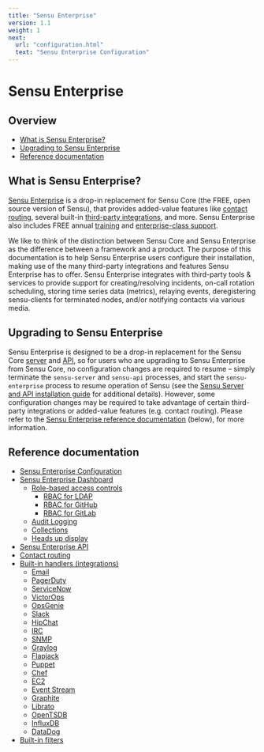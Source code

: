 ```yaml
---
title: "Sensu Enterprise"
version: 1.1
weight: 1
next:
  url: "configuration.html"
  text: "Sensu Enterprise Configuration"
---
```


# Sensu Enterprise

## Overview

- [What is Sensu Enterprise?](#what-is-sensu-enterprise)
- [Upgrading to Sensu Enterprise](#upgrading-to-sensu-enterprise)
- [Reference documentation](#reference-documentation)

## What is Sensu Enterprise?

[Sensu Enterprise][1] is a drop-in replacement for Sensu Core (the FREE, open
source version of Sensu), that provides added-value features like [contact
routing][2], several built-in [third-party integrations][3], and more. Sensu
Enterprise also includes FREE annual [training][4] and [enterprise-class
support][5].

We like to think of the distinction between Sensu Core and Sensu Enterprise as
the difference between a framework and a product. The purpose of this
documentation is to help Sensu Enterprise users configure their installation,
making use of the many third-party integrations and features Sensu Enterprise
has to offer. Sensu Enterprise integrates with third-party tools & services to
provide support for creating/resolving incidents, on-call rotation scheduling,
storing time series data (metrics), relaying events, deregistering sensu-clients
for terminated nodes, and/or notifying contacts via various media.

## Upgrading to Sensu Enterprise

Sensu Enterprise is designed to be a drop-in replacement for the Sensu Core
[server][6] and [API][7], so for users who are upgrading to Sensu Enterprise
from Sensu Core, no configuration changes are required to resume – simply
terminate the `sensu-server` and `sensu-api` processes, and start the
`sensu-enterprise` process to resume  operation of Sensu (see the [Sensu Server
and API installation guide][8] for  additional details). However, some
configuration changes may be required to take  advantage of certain third-party
integrations or added-value features (e.g. contact routing). Please refer to the
[Sensu Enterprise reference documentation][9] (below), for more
information.

## Reference documentation

- [Sensu Enterprise Configuration](configuration.html)
- [Sensu Enterprise Dashboard](dashboard.html)
  - [Role-based access controls](rbac/overview.html)
    - [RBAC for LDAP](rbac/rbac-for-ldap.html)
    - [RBAC for GitHub](rbac/rbac-for-github.html)
    - [RBAC for GitLab](rbac/rbac-for-gitlab.html)
  - [Audit Logging](rbac/audit-logging.html)
  - [Collections](collections.html)
  - [Heads up display](hud.html)
- [Sensu Enterprise API](api.html)
- [Contact routing](contact-routing.html)
- [Built-in handlers (integrations)](built-in-handlers.html)
  - [Email](integrations/email.html)
  - [PagerDuty](integrations/pagerduty.html)
  - [ServiceNow](integrations/servicenow.html)
  - [VictorOps](integrations/victorops.html)
  - [OpsGenie](integrations/opsgenie.html)
  - [Slack](integrations/slack.html)
  - [HipChat](integrations/hipchat.html)
  - [IRC](integrations/irc.html)
  - [SNMP](integrations/snmp.html)
  - [Graylog](integrations/graylog.html)
  - [Flapjack](integrations/flapjack.html)
  - [Puppet](integrations/puppet.html)
  - [Chef](integrations/chef.html)
  - [EC2](integrations/ec2.html)
  - [Event Stream](integrations/event_stream.html)
  - [Graphite](integrations/graphite.html)
  - [Librato](integrations/librato.html)
  - [OpenTSDB](integrations/opentsdb.html)
  - [InfluxDB](integrations/influxdb.html)
  - [DataDog](integrations/datadog.html)
- [Built-in filters](built-in-filters.html)


[1]:  /enterprise
[2]:  contact-routing.html
[3]:  built-in-handlers.html
[4]:  /training
[5]:  /support
[6]:  ../reference/server.html
[7]:  ../api/overview.html
[8]:  ../installation/install-sensu-server-api.html#sensu-enterprise
[9]:  #reference-documentation
